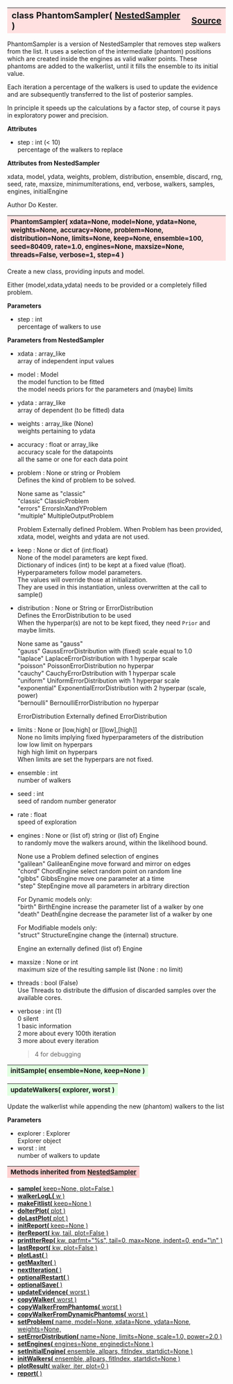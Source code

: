 ---
---
<br><br><br>

<a name="PhantomSampler"></a>
<table><thead style="background-color:#FFE0E0; width:100%; font-size:20px"><tr><th style="text-align:left">
<strong>class PhantomSampler(</strong> <a href="./NestedSampler.html">NestedSampler</a> )</th><th style="text-align:right"><a href=https://github.com/dokester/BayesicFitting/blob/master/BayesicFitting/source/PhantomSampler.py target=_blank>Source</a></th></tr></thead></table>
<p>

PhantomSampler is a version of NestedSampler that removes step walkers from
the list. It uses a selection of the intermediate (phantom) positions which
are created inside the engines as valid walker points.
These phantoms are added to the walkerlist, until it fills the
ensemble to its initial value.

Each iteration a percentage of the walkers is used to update the evidence
and are subsequently transferred to the list of posterior samples.

In principle it speeds up the calculations by a factor step, of course it
pays in exploratory power and precision.


<b>Attributes</b>

* step  :  int (< 10)<br>
    percentage of the walkers to replace<br>

<b>Attributes from NestedSampler</b>

xdata, model, ydata, weights, problem, distribution, ensemble, discard, rng, seed,
rate, maxsize, minimumIterations, end, verbose, walkers, samples, engines,
initialEngine

Author       Do Kester.


<a name="PhantomSampler"></a>
<table><thead style="background-color:#FFE0E0; width:100%; font-size:15px"><tr><th style="text-align:left">
<strong>PhantomSampler(</strong> xdata=None, model=None, ydata=None, weights=None,
 accuracy=None, problem=None, distribution=None, limits=None,
 keep=None, ensemble=100, seed=80409, rate=1.0, engines=None,
 maxsize=None, threads=False, verbose=1, step=4 ) 
</th></tr></thead></table>
<p>

Create a new class, providing inputs and model.

Either (model,xdata,ydata) needs to be provided or a completely filled
problem.

<b>Parameters</b>

* step  :  int<br>
    percentage of walkers to use<br>

<b>Parameters from NestedSampler</b>

* xdata  :  array_like<br>
    array of independent input values<br>
* model  :  Model<br>
    the model function to be fitted<br>
    the model needs priors for the parameters and (maybe) limits<br>
* ydata  :  array_like<br>
    array of dependent (to be fitted) data<br>
* weights  :  array_like (None)<br>
    weights pertaining to ydata<br>
* accuracy  :  float or array_like<br>
    accuracy scale for the datapoints<br>
    all the same or one for each data point<br>
* problem  :  None or string or Problem<br>
    Defines the kind of problem to be solved.<br>

    None        same as "classic"<br>
    "classic" 	ClassicProblem<br>
    "errors"	ErrorsInXandYProblem<br>
    "multiple"	MultipleOutputProblem<br>

    Problem     Externally defined Problem. When Problem has been provided,<br>
                xdata, model, weights and ydata are not used.<br>
* keep  :  None or dict of {int:float}<br>
    None of the model parameters are kept fixed.<br>
    Dictionary of indices (int) to be kept at a fixed value (float).<br>
    Hyperparameters follow model parameters.<br>
    The values will override those at initialization.<br>
    They are used in this instantiation, unless overwritten at the call to sample()<br>
* distribution  :  None or String or ErrorDistribution<br>
    Defines the ErrorDistribution to be used<br>
    When the hyperpar(s) are not to be kept fixed, they need `Prior` and maybe limits.<br>

    None            same as "gauss"<br>
    "gauss"         GaussErrorDistribution with (fixed) scale equal to 1.0<br>
    "laplace"       LaplaceErrorDistribution with 1 hyperpar scale<br>
    "poisson"       PoissonErrorDistribution no hyperpar<br>
    "cauchy"        CauchyErrorDstribution with 1 hyperpar scale<br>
    "uniform"       UniformErrorDistribution with 1 hyperpar scale<br>
    "exponential"   ExponentialErrorDistribution with 2 hyperpar (scale, power)<br>
    "bernoulli"     BernoulliErrorDistribution no hyperpar<br>

    ErrorDistribution Externally defined ErrorDistribution<br>
* limits  :  None or [low,high] or [[low],[high]]<br>
    None    no limits implying fixed hyperparameters of the distribution<br>
    low     low limit on hyperpars<br>
    high    high limit on hyperpars<br>
    When limits are set the hyperpars are not fixed.<br>
* ensemble  :  int<br>
    number of walkers<br>
* seed  :  int<br>
    seed of random number generator<br>
* rate  :  float<br>
    speed of exploration<br>
* engines  :  None or (list of) string or (list of) Engine<br>
    to randomly move the walkers around, within the likelihood bound.<br>

    None        use a Problem defined selection of engines<br>
    "galilean"  GalileanEngine	move forward and mirror on edges<br>
    "chord"     ChordEngine   	select random point on random line<br>
    "gibbs" 	GibbsEngine 	move one parameter at a time<br>
    "step"  	StepEngine    	move all parameters in arbitrary direction<br>

    For Dynamic models only:<br>
    "birth" 	BirthEngine     increase the parameter list of a walker by one<br>
    "death" 	DeathEngine     decrease the parameter list of a walker by one<br>

    For Modifiable models only:<br>
    "struct"    StructureEngine change the (internal) structure.<br>

    Engine      an externally defined (list of) Engine<br>
* maxsize  :  None or int<br>
    maximum size of the resulting sample list (None : no limit)<br>
* threads  :  bool (False)<br>
    Use Threads to distribute the diffusion of discarded samples over the available cores.<br>
* verbose  :  int (1)<br>
    0   silent<br>
    1   basic information<br>
    2   more about every 100th iteration<br>
    3   more about every iteration<br>
    >4  for debugging<br>


<a name="initSample"></a>
<table><thead style="background-color:#E0FFE0; width:100%; font-size:15px"><tr><th style="text-align:left">
<strong>initSample(</strong> ensemble=None, keep=None ) 
</th></tr></thead></table>
<p>
<a name="updateWalkers"></a>
<table><thead style="background-color:#E0FFE0; width:100%; font-size:15px"><tr><th style="text-align:left">
<strong>updateWalkers(</strong> explorer, worst ) 
</th></tr></thead></table>
<p>

Update the walkerlist while appending the new (phantom) walkers to the list

<b>Parameters</b>

* explorer  :  Explorer<br>
    Explorer object<br>
* worst  :  int<br>
    number of walkers to update

<table><thead style="background-color:#FFD0D0; width:100%; font-size:15px"><tr><th style="text-align:left">
<strong>Methods inherited from</strong> <a href="./NestedSampler.html">NestedSampler</a></th></tr></thead></table>


* [<strong>sample(</strong> keep=None, plot=False )](./NestedSampler.md#sample)
* [<strong>walkerLogL(</strong> w ) ](./NestedSampler.md#walkerLogL)
* [<strong>makeFitlist(</strong> keep=None ) ](./NestedSampler.md#makeFitlist)
* [<strong>doIterPlot(</strong> plot ) ](./NestedSampler.md#doIterPlot)
* [<strong>doLastPlot(</strong> plot ) ](./NestedSampler.md#doLastPlot)
* [<strong>initReport(</strong> keep=None ) ](./NestedSampler.md#initReport)
* [<strong>iterReport(</strong> kw, tail, plot=False ) ](./NestedSampler.md#iterReport)
* [<strong>printIterRep(</strong> kw, parfmt="%s", tail=0, max=None, indent=0, end="\n" ) ](./NestedSampler.md#printIterRep)
* [<strong>lastReport(</strong> kw, plot=False ) ](./NestedSampler.md#lastReport)
* [<strong>plotLast(</strong> ) ](./NestedSampler.md#plotLast)
* [<strong>getMaxIter(</strong> ) ](./NestedSampler.md#getMaxIter)
* [<strong>nextIteration(</strong> ) ](./NestedSampler.md#nextIteration)
* [<strong>optionalRestart(</strong> )](./NestedSampler.md#optionalRestart)
* [<strong>optionalSave(</strong> )](./NestedSampler.md#optionalSave)
* [<strong>updateEvidence(</strong> worst ) ](./NestedSampler.md#updateEvidence)
* [<strong>copyWalker(</strong> worst )](./NestedSampler.md#copyWalker)
* [<strong>copyWalkerFromPhantoms(</strong> worst )](./NestedSampler.md#copyWalkerFromPhantoms)
* [<strong>copyWalkerFromDynamicPhantoms(</strong> worst )](./NestedSampler.md#copyWalkerFromDynamicPhantoms)
* [<strong>setProblem(</strong> name, model=None, xdata=None, ydata=None, weights=None,](./NestedSampler.md#setProblem)
* [<strong>setErrorDistribution(</strong> name=None, limits=None, scale=1.0, power=2.0 )](./NestedSampler.md#setErrorDistribution)
* [<strong>setEngines(</strong> engines=None, enginedict=None ) ](./NestedSampler.md#setEngines)
* [<strong>setInitialEngine(</strong> ensemble, allpars, fitIndex, startdict=None )](./NestedSampler.md#setInitialEngine)
* [<strong>initWalkers(</strong> ensemble, allpars, fitIndex, startdict=None )](./NestedSampler.md#initWalkers)
* [<strong>plotResult(</strong> walker, iter, plot=0 )](./NestedSampler.md#plotResult)
* [<strong>report(</strong> )](./NestedSampler.md#report)
